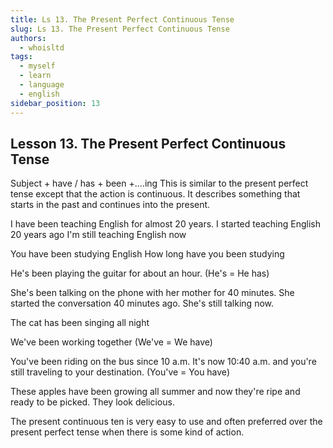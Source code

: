 ```yaml
---
title: Ls 13. The Present Perfect Continuous Tense
slug: Ls 13. The Present Perfect Continuous Tense
authors:
  - whoisltd
tags:
  - myself
  - learn
  - language
  - english
sidebar_position: 13
---
```


## Lesson 13. The Present Perfect Continuous Tense

Subject + have / has + been +....ing
This is similar to the present perfect tense except that the action is continuous. It describes something that starts in the past and continues into the present.

I have been teaching English for almost 20 years.
I started teaching English 20 years ago
I'm still teaching English now

You have been studying English
How long have you been studying

He's been playing the guitar for about an hour.
(He's = He has)

She's been talking on the phone with her mother for 40 minutes.
She started the conversation 40 minutes ago.
She's still talking now.

The cat has been singing all night

We've been working together
(We've = We have)

You've been riding on the bus since 10 a.m. It's now 10:40 a.m. and you're still traveling to your destination.
(You've = You have)

These apples have been growing all summer and now they're ripe and ready to be picked. They look delicious.

The present continuous ten is very easy to use and often preferred over the present perfect tense when there is some kind of action.
